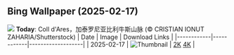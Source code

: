 
  ## Bing Wallpaper (2025-02-17)
  ![](https://cn.bing.com/th?id=OHR.CatalanPyrenees_ZH-CN9699602584_UHD.jpg&w=1024) **Today**: Coll d'Ares，加泰罗尼亚比利牛斯​​山脉 (© CRISTIAN IONUT ZAHARIA/Shutterstock)
  | Date       | Image      | Download Links    |
  |------------|------------|-------------------|
  | 2025-02-17 | ![Thumbnail](https://cn.bing.com/th?id=OHR.CatalanPyrenees_ZH-CN9699602584_UHD.jpg&w=384&h=216) | [2K](https://cn.bing.com/th?id=OHR.CatalanPyrenees_ZH-CN9699602584_UHD.jpg&w=2560&h=1440) [4K](https://cn.bing.com/th?id=OHR.CatalanPyrenees_ZH-CN9699602584_UHD.jpg&w=3840&h=2160) |